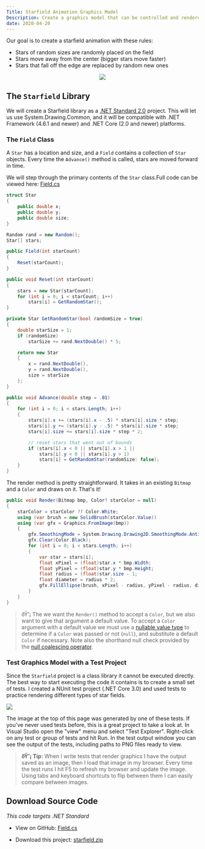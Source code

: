 ```yaml
---
Title: Starfield Animation Graphics Model
Description: Create a graphics model that can be controlled and rendered by an abstracted GUI system
date: 2020-04-20
---
```


Our goal is to create a starfield animation with these rules: 
* Stars of random sizes are randomly placed on the field
* Stars move away from the center (bigger stars move faster)
* Stars that fall off the edge are replaced by random new ones

<div align="center">

![](files/starfield.png)

</div>

## The `Starfield` Library

We will create a Starfield library as a [.NET Standard 2.0](https://docs.microsoft.com/en-us/dotnet/standard/net-standard) project. This will let us use System.Drawing.Common, and it will be compatible with .NET Framework (4.6.1 and newer) and .NET Core (2.0 and newer) platforms.

### The `Field` Class

A `Star` has a location and size, and a `Field` contains a collection of `Star` objects. Every time the `Advance()` method is called, stars are moved forward in time. 

We will step through the primary contents of the `Star` class.Full code can be viewed here: [Field.cs](https://github.com/swharden/Csharp-Data-Visualization/blob/master/examples/drawing/starfield/Starfield/Field.cs)

```cs
struct Star
{
    public double x;
    public double y;
    public double size;
}
```

```cs
Random rand = new Random();
Star[] stars;

public Field(int starCount)
{
    Reset(starCount);
}

public void Reset(int starCount)
{
    stars = new Star[starCount];
    for (int i = 0; i < starCount; i++)
        stars[i] = GetRandomStar();
}
```

```cs
private Star GetRandomStar(bool randomSize = true)
{
    double starSize = 1;
    if (randomSize)
        starSize += rand.NextDouble() * 5;

    return new Star
    {
        x = rand.NextDouble(),
        y = rand.NextDouble(),
        size = starSize
    };
}
```

```cs
public void Advance(double step = .01)
{
    for (int i = 0; i < stars.Length; i++)
    {
        stars[i].x += (stars[i].x - .5) * stars[i].size * step;
        stars[i].y += (stars[i].y - .5) * stars[i].size * step;
        stars[i].size += stars[i].size * step * 2;

        // reset stars that went out of bounds
        if (stars[i].x < 0 || stars[i].x > 1 ||
            stars[i].y < 0 || stars[i].y > 1)
            stars[i] = GetRandomStar(randomSize: false);
    }
}
```

The render method is pretty straightforward. It takes in an existing `Bitmap` and a `Color` and draws on it. That's it!

```cs
public void Render(Bitmap bmp, Color? starColor = null)
{
    starColor = starColor ?? Color.White;
    using (var brush = new SolidBrush(starColor.Value))
    using (var gfx = Graphics.FromImage(bmp))
    {
        gfx.SmoothingMode = System.Drawing.Drawing2D.SmoothingMode.AntiAlias;
        gfx.Clear(Color.Black);
        for (int i = 0; i < stars.Length; i++)
        {
            var star = stars[i];
            float xPixel = (float)star.x * bmp.Width;
            float yPixel = (float)star.y * bmp.Height;
            float radius = (float)star.size - 1;
            float diameter = radius * 2;
            gfx.FillEllipse(brush, xPixel - radius, yPixel - radius, diameter, diameter);
        }
    }
}
```

> ðŸ’¡ The we want the `Render()` method to accept a `Color`, but we also want to give that argument a default value. To accept a `Color` argument with a default value we must use a [nullable value type](https://docs.microsoft.com/en-us/dotnet/csharp/language-reference/builtin-types/nullable-value-types) to determine if a `Color` was passed or not (`null`), and substitute a default `Color` if necessary. Note also the shorthand null check provided by the [null coalescing operator](https://docs.microsoft.com/en-us/dotnet/csharp/language-reference/operators/null-coalescing-operator).

### Test Graphics Model with a Test Project

Since the `Starfield` project is a class library it cannot be executed directly. The best way to start executing the code it contains is to create a small set of tests. I created a NUnit test project (.NET Core 3.0) and used tests to practice rendering different types of star fields. 

![](files/starfield-tests.png)

The image at the top of this page was generated by one of these tests. If you've never used tests before, this is a great project to take a look at. In Visual Studio open the "view" menu and select "Test Explorer". Right-click on any test or group of tests and hit Run. In the test output window you can see the output of the tests, including paths to PNG files ready to view.

> **ðŸ’¡ Tip:** When I write tests that render graphics I have the output saved as an image, then I load that image in my browser. Every time the test runs I hit F5 to refresh my browser and update the image. Using tabs and keyboard shortcuts to flip between them I can easily compare between images.

## Download Source Code

_This code targets .NET Standard_

* View on GitHub: [Field.cs](https://github.com/swharden/Csharp-Data-Visualization/blob/master/dev/old/drawing/starfield/Starfield/Field.cs)

* Download this project: [starfield.zip](files/starfield.zip)